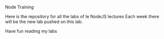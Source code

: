 Node Training 

Here is the repository for all the labs of le NodeJS lectures
Each week there will be the new lab pushed on this lab.

Have fun reading my labs